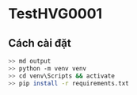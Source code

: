 # TestHVG0001
## Cách cài đặt
```bash
>> md output
>> python -m venv venv
>> cd venv\Scripts && activate
>> pip install -r requirements.txt
```